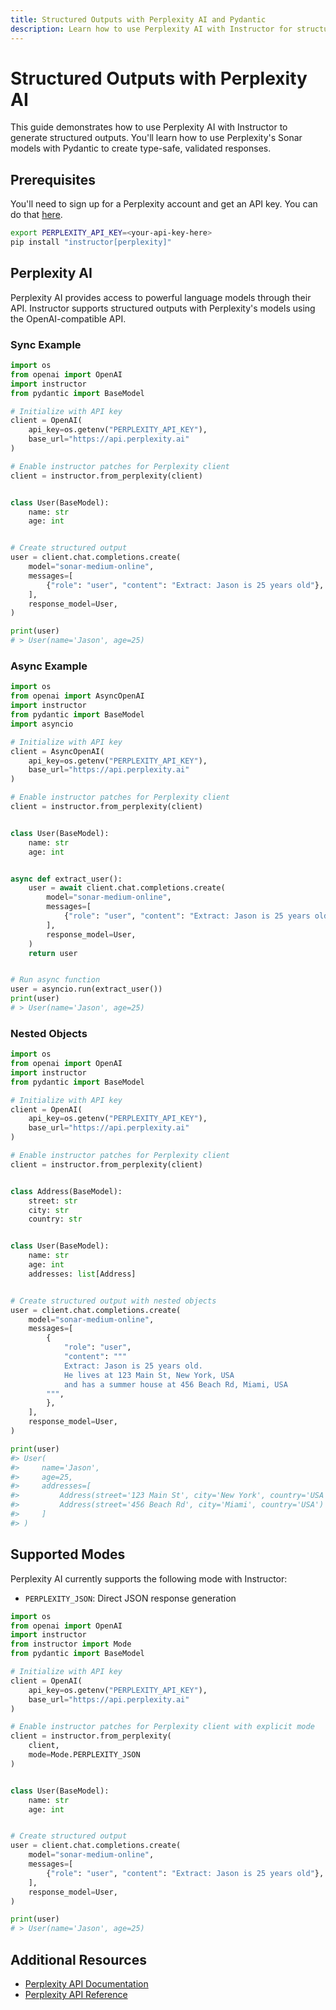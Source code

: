 ```yaml
---
title: Structured Outputs with Perplexity AI and Pydantic
description: Learn how to use Perplexity AI with Instructor for structured JSON outputs using Pydantic models. Create type-safe, validated responses from Perplexity's Sonar models with Python.
---
```


# Structured Outputs with Perplexity AI

This guide demonstrates how to use Perplexity AI with Instructor to generate structured outputs. You'll learn how to use Perplexity's Sonar models with Pydantic to create type-safe, validated responses.

## Prerequisites

You'll need to sign up for a Perplexity account and get an API key. You can do that [here](https://www.perplexity.ai/).

```bash
export PERPLEXITY_API_KEY=<your-api-key-here>
pip install "instructor[perplexity]"
```

## Perplexity AI

Perplexity AI provides access to powerful language models through their API. Instructor supports structured outputs with Perplexity's models using the OpenAI-compatible API.

### Sync Example

```python
import os
from openai import OpenAI
import instructor
from pydantic import BaseModel

# Initialize with API key
client = OpenAI(
    api_key=os.getenv("PERPLEXITY_API_KEY"),
    base_url="https://api.perplexity.ai"
)

# Enable instructor patches for Perplexity client
client = instructor.from_perplexity(client)


class User(BaseModel):
    name: str
    age: int


# Create structured output
user = client.chat.completions.create(
    model="sonar-medium-online",
    messages=[
        {"role": "user", "content": "Extract: Jason is 25 years old"},
    ],
    response_model=User,
)

print(user)
# > User(name='Jason', age=25)
```

### Async Example

```python
import os
from openai import AsyncOpenAI
import instructor
from pydantic import BaseModel
import asyncio

# Initialize with API key
client = AsyncOpenAI(
    api_key=os.getenv("PERPLEXITY_API_KEY"),
    base_url="https://api.perplexity.ai"
)

# Enable instructor patches for Perplexity client
client = instructor.from_perplexity(client)


class User(BaseModel):
    name: str
    age: int


async def extract_user():
    user = await client.chat.completions.create(
        model="sonar-medium-online",
        messages=[
            {"role": "user", "content": "Extract: Jason is 25 years old"},
        ],
        response_model=User,
    )
    return user


# Run async function
user = asyncio.run(extract_user())
print(user)
# > User(name='Jason', age=25)
```

### Nested Objects

```python
import os
from openai import OpenAI
import instructor
from pydantic import BaseModel

# Initialize with API key
client = OpenAI(
    api_key=os.getenv("PERPLEXITY_API_KEY"),
    base_url="https://api.perplexity.ai"
)

# Enable instructor patches for Perplexity client
client = instructor.from_perplexity(client)


class Address(BaseModel):
    street: str
    city: str
    country: str


class User(BaseModel):
    name: str
    age: int
    addresses: list[Address]


# Create structured output with nested objects
user = client.chat.completions.create(
    model="sonar-medium-online",
    messages=[
        {
            "role": "user",
            "content": """
            Extract: Jason is 25 years old.
            He lives at 123 Main St, New York, USA
            and has a summer house at 456 Beach Rd, Miami, USA
        """,
        },
    ],
    response_model=User,
)

print(user)
#> User(
#>     name='Jason',
#>     age=25,
#>     addresses=[
#>         Address(street='123 Main St', city='New York', country='USA'),
#>         Address(street='456 Beach Rd', city='Miami', country='USA')
#>     ]
#> )
```

## Supported Modes

Perplexity AI currently supports the following mode with Instructor:

- `PERPLEXITY_JSON`: Direct JSON response generation

```python
import os
from openai import OpenAI
import instructor
from instructor import Mode
from pydantic import BaseModel

# Initialize with API key
client = OpenAI(
    api_key=os.getenv("PERPLEXITY_API_KEY"),
    base_url="https://api.perplexity.ai"
)

# Enable instructor patches for Perplexity client with explicit mode
client = instructor.from_perplexity(
    client,
    mode=Mode.PERPLEXITY_JSON
)


class User(BaseModel):
    name: str
    age: int


# Create structured output
user = client.chat.completions.create(
    model="sonar-medium-online",
    messages=[
        {"role": "user", "content": "Extract: Jason is 25 years old"},
    ],
    response_model=User,
)

print(user)
# > User(name='Jason', age=25)
```

## Additional Resources

- [Perplexity API Documentation](https://docs.perplexity.ai/)
- [Perplexity API Reference](https://docs.perplexity.ai/reference/post_chat_completions)